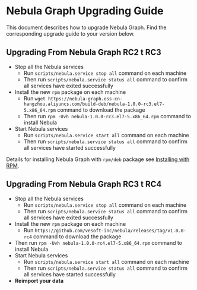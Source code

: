 # Nebula Graph Upgrading Guide

This document describes how to upgrade Nebula Graph. Find the corresponding upgrade guide to your version below.

## Upgrading From Nebula Graph RC2 t RC3

- Stop all the Nebula services
  - Run `scripts/nebula.service stop all` command on each machine
  - Then run `scripts/nebula.service status all` command to confirm all services have exited successfully
- Install the new `rpm` package on each machine
  - Run `wget https://nebula-graph.oss-cn-hangzhou.aliyuncs.com/build-deb/nebula-1.0.0-rc3.el7-5.x86_64.rpm` command to download the package
  - Then run `rpm -Uvh nebula-1.0.0-rc3.el7-5.x86_64.rpm` command to install Nebula
- Start Nebula services
  - Run `scripts/nebula.service start all` command on each machine
  - Then run `scripts/nebula.service status all` command to confirm all services have started successfully

Details for installing Nebula Graph with `rpm/deb` package see [Installing with RPM](../../3.build-develop-and-administration/3.deploy-and-administrations/deployment/install-with-rpm-deb.md).

## Upgrading From Nebula Graph RC3 t RC4

- Stop all the Nebula services
  - Run `scripts/nebula.service stop all` command on each machine
  - Then run `scripts/nebula.service status all` command to confirm all services have exited successfully
- Install the new `rpm` package on each machine
  - Run `https://github.com/vesoft-inc/nebula/releases/tag/v1.0.0-rc4` command to download the package
- Then run `rpm -Uvh nebula-1.0.0-rc4.el7-5.x86_64.rpm` command to install Nebula
- Start Nebula services
  - Run `scripts/nebula.service start all` command on each machine
  - Then run `scripts/nebula.service status all` command to confirm all services have started successfully
- **Reimport your data**
